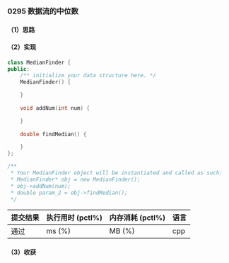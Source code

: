 ### 0295 数据流的中位数

#### （1）思路

#### （2）实现

```cpp
class MedianFinder {
public:
    /** initialize your data structure here. */
    MedianFinder() {

    }
    
    void addNum(int num) {

    }
    
    double findMedian() {

    }
};

/**
 * Your MedianFinder object will be instantiated and called as such:
 * MedianFinder* obj = new MedianFinder();
 * obj->addNum(num);
 * double param_2 = obj->findMedian();
 */
```

| 提交结果 | 执行用时 (pctl%) | 内存消耗 (pctl%) | 语言 |
|:---------|:-----------------|:-----------------|:-----|
| 通过     |  ms (%)   |  MB (%)  | cpp  |

#### （3）收获
